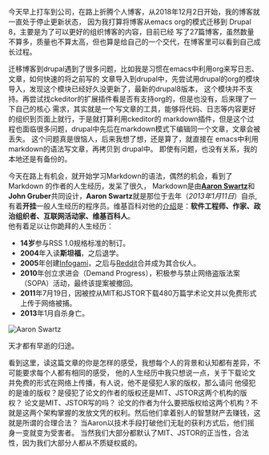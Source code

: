 今天早上打车到公司，在路上折腾个人博客，从2018年12月2日开始，我的博客就一直处于停止更新状态，
因为我打算将博客从emacs org的模式迁移到 Drupal 8，主要是为了可以更好的组织博客的内容，目前已经
写了27篇博客，虽然数量不算多，质量也不算太高，但也算是给自己的一个交代，在博客里可以看到自己成长过程。

迁移博客到drupal遇到了很多问题，比如我是习惯在emacs中利用org来写日志、文章，如何快速的将之前写的
文章导入到drupal中，先尝试用drupal的org的模块导入，发现这个模块已经好久没更新了，最新的drupal8版本，
这个模块并不支持。再尝试找ckeditor的扩展插件看是否有支持org的，但是也没有，后来理了一下自己的核心
需求，其实就是一个写文章的工具，能够将代码、日志等内容更好的组织到页面上就行，于是就打算利用ckeditor的
markdown插件，但是这个过程也面临很多问题，drupal中先后在markdown模式下编辑同一个文章，文章会被丢失。
这个问题真是很恼人，后来我想了想，还是算了，就直接在 emacs中利用 markdown的语法写文章，再拷贝到 drupal中。
即使有问题，也没有关系，我的本地还是有备份的。

今天在路上有机会，就开始学习Markdown的语法，偶然的机会，看到了Markdown 的作者的人生经历，发呆了很久，
Markdown是由[**Aaron Swartz**](http://www.aaronsw.com/)和**John Gruber**共同设计，**Aaron Swartz**就是那位于去年（*2013年1月11日*）自杀,有着**开挂**一般人生经历的程序员。维基百科对他的[介绍](http://zh.wikipedia.org/wiki/%E4%BA%9A%E4%BC%A6%C2%B7%E6%96%AF%E6%B2%83%E8%8C%A8)是：**软件工程师、作家、政治组织者、互联网活动家、维基百科人**。    
他有着足以让你跪拜的人生经历：
+ **14岁**参与RSS 1.0规格标准的制订。
+ **2004**年入读**斯坦福**，之后退学。
+ **2005**年创建[Infogami](http://infogami.org/)，之后与[Reddit](http://www.reddit.com/)合并成为其合伙人。
+ **2010**年创立求进会（Demand Progress），积极参与禁止网络盗版法案（SOPA）活动，最终该提案被撤回。
+ **2011**年7月19日，因被控从MIT和JSTOR下载480万篇学术论文并以免费形式上传于网络被捕。
+ **2013**年1月自杀身亡。

![Aaron Swartz](https://github.com/younghz/Markdown/raw/master/resource/Aaron_Swartz.jpg)

天才都有早逝的归途。

看到这里，读这篇文章的你是怎样的感受，我想每个人的背景和认知都有差异，不可能要求每个人都有相同的感受，
他的人生经历中我只想说一点，关于下载论文并免费的形式在网络上传播，有人说，他不是侵犯人家的版权，那么请问
他侵犯的是谁的版权？是侵犯了论文的作者的版权还是MIT、JSTOR这两个机构的版权？ 论文是MIT、JSTOR写的吗？
论文的作者为什么要把版权给这两个机构？不就是这两个架构掌握的发放文凭的权利。然后他们拿着别人的智慧财产去赚钱，这就是所谓的合理合法？
当Aaron以技术手段打破他们无耻的获利方式后，他们摇身一变就变为受害者。
当然我们大部分都默认了MIT、JSTOR的正当性，合法性，因为我们大部分人都从不质疑权威的。

